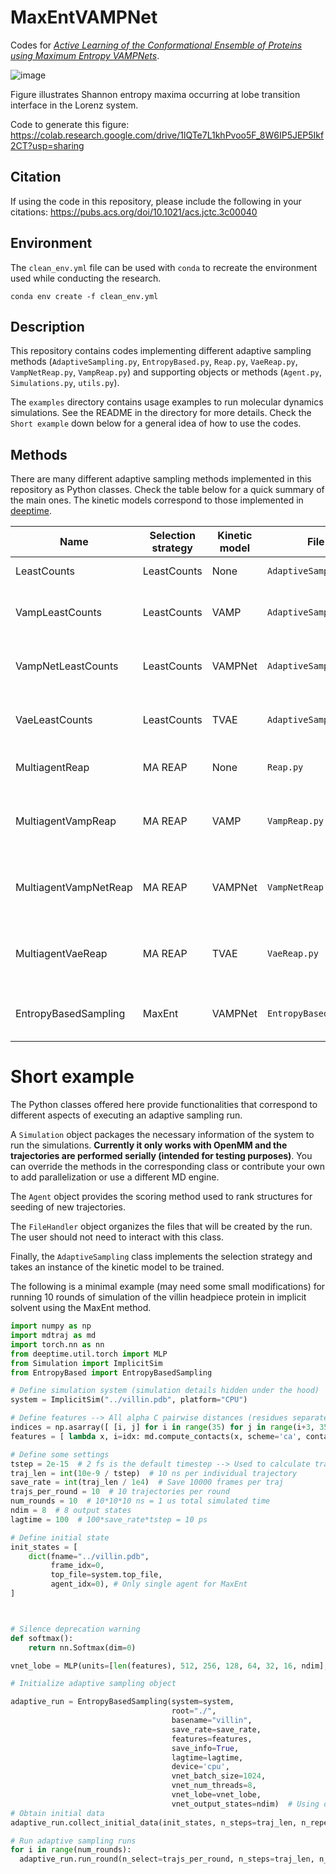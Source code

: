 # MaxEntVAMPNet

Codes for [*Active Learning of the Conformational Ensemble of Proteins using Maximum Entropy VAMPNets*](https://www.biorxiv.org/content/10.1101/2023.01.12.523801v1.full).

![image](https://user-images.githubusercontent.com/24354818/213220326-1c52c0d8-729c-494c-b07a-6bbe7eb6c311.png)

Figure illustrates Shannon entropy maxima occurring at lobe transition interface in the Lorenz system.

Code to generate this figure: https://colab.research.google.com/drive/1lQTe7L1khPvoo5F_8W6IP5JEP5Ikf2CT?usp=sharing

## Citation

If using the code in this repository, please include the following in your citations: https://pubs.acs.org/doi/10.1021/acs.jctc.3c00040

## Environment

The `clean_env.yml` file can be used with `conda` to recreate the environment used while conducting the research.

`conda env create -f clean_env.yml`

## Description

This repository contains codes implementing different adaptive sampling methods (`AdaptiveSampling.py`, `EntropyBased.py`, `Reap.py`, `VaeReap.py`, `VampNetReap.py`, `VampReap.py`) and supporting objects or methods (`Agent.py`, `Simulations.py`, `utils.py`).

The `examples` directory contains usage examples to run molecular dynamics simulations. See the README in the directory for more details. Check the `Short example` down below for a general idea of how to use the codes.

## Methods

There are many different adaptive sampling methods implemented in this repository as Python classes. Check the table below for a quick summary of the main ones. The kinetic models correspond to those implemented in [deeptime](https://deeptime-ml.github.io/latest/index.html). 

| Name  | Selection strategy | Kinetic model | File | Main references |
| ----- | ------------------ | ------------- | ---- | --------- |
| LeastCounts  | LeastCounts  | None | `AdaptiveSampling.py` | Bowman et al. J. Chem. Theory Comput. 2010, 6, 3, 787–794.  |
| VampLeastCounts  | LeastCounts  | VAMP | `AdaptiveSampling.py` | Bowman et al. J. Chem. Theory Comput. 2010, 6, 3, 787–794.<br />Wu et al. J. Nonlinear Sci. 2019, 30, 23–66.|
| VampNetLeastCounts  | LeastCounts  | VAMPNet | `AdaptiveSampling.py` | Bowman et al. J. Chem. Theory Comput. 2010, 6, 3, 787–794.<br />Mardt et al. Nat. Commun. 2018, 9.|
| VaeLeastCounts  | LeastCounts  | TVAE | `AdaptiveSampling.py` | Bowman et al. J. Chem. Theory Comput. 2010, 6, 3, 787–794.<br />Wehmeyer et al. Chem. Phys. 2018, 148, 241703.|
| MultiagentReap  | MA REAP  | None | `Reap.py` | Kleiman et al. J. Chem. Theory Comput. 2022, 18, 9, 5422–5434.<br />|
| MultiagentVampReap  | MA REAP  | VAMP | `VampReap.py` | Kleiman et al. J. Chem. Theory Comput. 2022, 18, 9, 5422–5434.<br />Wu et al. J. Nonlinear Sci. 2019, 30, 23–66.|
| MultiagentVampNetReap  | MA REAP  | VAMPNet | `VampNetReap.py` | Kleiman et al. J. Chem. Theory Comput. 2022, 18, 9, 5422–5434.<br />Mardt et al. Nat. Commun. 2018, 9.|
| MultiagentVaeReap  | MA REAP  | TVAE | `VaeReap.py` | Kleiman et al. J. Chem. Theory Comput. 2022, 18, 9, 5422–5434.<br />Wehmeyer et al. Chem. Phys. 2018, 148, 241703.|
| EntropyBasedSampling  | MaxEnt  | VAMPNet | `EntropyBased.py` | Kleiman et al. bioRxiv. 2023, 10.1101/2023.01.12.523801.<br />Mardt et al. Nat. Commun. 2018, 9.|

# Short example

The Python classes offered here provide functionalities that correspond to different aspects of executing an adaptive sampling run. 

A `Simulation` object packages the necessary information of the system to run the simulations. **Currently it only works with OpenMM and the trajectories are performed serially (intended for testing purposes)**. You can override the methods in the corresponding class or contribute your own to add parallelization or use a different MD engine.

The `Agent` object provides the scoring method used to rank structures for seeding of new trajectories.

The `FileHandler` object organizes the files that will be created by the run. The user should not need to interact with this class.

Finally, the `AdaptiveSampling` class implements the selection strategy and takes an instance of the kinetic model to be trained.

The following is a minimal example (may need some small modifications) for running 10 rounds of simulation of the villin headpiece protein in implicit solvent using the MaxEnt method.

```python
import numpy as np
import mdtraj as md
import torch.nn as nn
from deeptime.util.torch import MLP
from Simulation import ImplicitSim
from EntropyBased import EntropyBasedSampling

# Define simulation system (simulation details hidden under the hood)
system = ImplicitSim("../villin.pdb", platform="CPU")

# Define features --> All alpha C pairwise distances (residues separated by 3 amino acids or more)
indices = np.asarray([ [i, j] for i in range(35) for j in range(i+3, 35) ])
features = [ lambda x, i=idx: md.compute_contacts(x, scheme='ca', contacts=[i])[0].flatten() for idx in indices ]

# Define some settings
tstep = 2e-15  # 2 fs is the default timestep --> Used to calculate traj_len
traj_len = int(10e-9 / tstep)  # 10 ns per individual trajectory
save_rate = int(traj_len / 1e4)  # Save 10000 frames per traj
trajs_per_round = 10  # 10 trajectories per round
num_rounds = 10  # 10*10*10 ns = 1 us total simulated time
ndim = 8  # 8 output states
lagtime = 100  # 100*save_rate*tstep = 10 ps

# Define initial state
init_states = [
    dict(fname="../villin.pdb",
         frame_idx=0,
         top_file=system.top_file,
         agent_idx=0), # Only single agent for MaxEnt
]



# Silence deprecation warning
def softmax():
    return nn.Softmax(dim=0)

vnet_lobe = MLP(units=[len(features), 512, 256, 128, 64, 32, 16, ndim], nonlinearity=nn.ReLU, output_nonlinearity=softmax)

# Initialize adaptive sampling object

adaptive_run = EntropyBasedSampling(system=system,
                                    root="./",
                                    basename="villin",
                                    save_rate=save_rate,
                                    features=features,
                                    save_info=True,
                                    lagtime=lagtime,
                                    device='cpu',
                                    vnet_batch_size=1024,
                                    vnet_num_threads=8,
                                    vnet_lobe=vnet_lobe,
                                    vnet_output_states=ndim)  # Using default values for some parameters
# Obtain initial data
adaptive_run.collect_initial_data(init_states, n_steps=traj_len, n_repeats=1)

# Run adaptive sampling runs
for i in range(num_rounds):
  adaptive_run.run_round(n_select=trajs_per_round, n_steps=traj_len, n_repeats=1)
```

